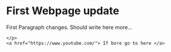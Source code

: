 <!DOCTYPE html>
<html>
  <body><h1> First Webpage update </h1>
  <p> First Paragraph changes. Should write here more... 
    
    </p>
    <a href="https://www.youtube.com/"> If bore go to here </a>
  </body>
  </html>
